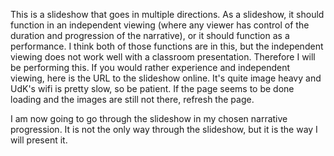 This is a slideshow that goes in multiple directions. As a slideshow, it should function in an independent viewing (where any viewer has control of the duration and progression of the narrative), or it should function as a performance. I think both of those functions are in this, but the independent viewing does not work well with a classroom presentation. Therefore I will be performing this. If you would rather experience and independent viewing, here is the URL to the slideshow online. It's quite image heavy and UdK's wifi is pretty slow, so be patient. If the page seems to be done loading and the images are still not there, refresh the page.

I am now going to go through the slideshow in my chosen narrative progression. It is not the only way through the slideshow, but it is the way I will present it.